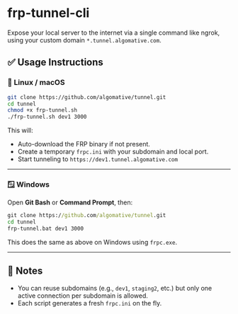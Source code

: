 # frp-tunnel-cli

Expose your local server to the internet via a single command like ngrok, using your custom domain `*.tunnel.algomative.com`.


## ✅ Usage Instructions

### 🐧 Linux / macOS

```bash
git clone https://github.com/algomative/tunnel.git
cd tunnel
chmod +x frp-tunnel.sh
./frp-tunnel.sh dev1 3000
```

This will:
- Auto-download the FRP binary if not present.
- Create a temporary `frpc.ini` with your subdomain and local port.
- Start tunneling to `https://dev1.tunnel.algomative.com`

---

### 🪟 Windows

Open **Git Bash** or **Command Prompt**, then:

```cmd
git clone https://github.com/algomative/tunnel.git
cd tunnel
frp-tunnel.bat dev1 3000
```

This does the same as above on Windows using `frpc.exe`.

---

## 🔄 Notes

- You can reuse subdomains (e.g., `dev1`, `staging2`, etc.) but only one active connection per subdomain is allowed.
- Each script generates a fresh `frpc.ini` on the fly.
